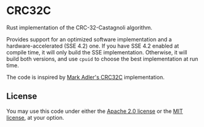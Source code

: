 # CRC32C

Rust implementation of the CRC-32-Castagnoli algorithm.

Provides support for an optimized software implementation and a hardware-accelerated (SSE 4.2) one.
If you have SSE 4.2 enabled at compile time, it will only build the SSE implementation.
Otherwise, it will build both versions, and use `cpuid` to choose the best implementation at run time.

The code is inspired by [Mark Adler's CRC32C](https://stackoverflow.com/questions/17645167/) implementation.

## License
You may use this code under either the [Apache 2.0 license](https://www.apache.org/licenses/LICENSE-2.0)
or the [MIT license](https://opensource.org/licenses/MIT), at your option.
